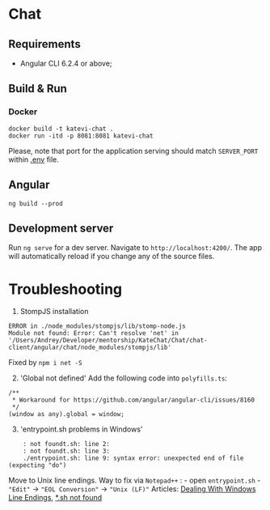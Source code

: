 # Chat

## Requirements

* Angular CLI 6.2.4 or above;

## Build & Run


### Docker
```
docker build -t katevi-chat .
docker run -itd -p 8081:8081 katevi-chat
```
Please, note that port for the application serving should match `SERVER_PORT` within [.env](.env) file.

## Angular
```
ng build --prod
```

## Development server

Run `ng serve` for a dev server. Navigate to `http://localhost:4200/`. The app will automatically reload if you change any of the source files.


# Troubleshooting

1. StompJS installation
```
ERROR in ./node_modules/stompjs/lib/stomp-node.js
Module not found: Error: Can't resolve 'net' in '/Users/Andrey/Developer/mentorship/KateChat/Chat/chat-client/angular/chat/node_modules/stompjs/lib'
```
Fixed by `npm i net -S`

2. 'Global not defined'
Add the following code into `polyfills.ts`:
```
/**
 * Workaround for https://github.com/angular/angular-cli/issues/8160
 */
(window as any).global = window; 
```
3.  'entrypoint.sh problems in Windows'
```
    : not foundt.sh: line 2:
    : not foundt.sh: line 3:
    ./entrypoint.sh: line 9: syntax error: unexpected end of file (expecting "do")
```
Move to Unix line endings. Way to fix via ```Notepad++``` :
	- open ```entrypoint.sh```
	- ```"Edit"``` -> ```"EOL Conversion"``` -> ```"Unix (LF)"```
Articles: [Dealing With Windows Line Endings](https://willi.am/blog/2016/08/11/docker-for-windows-dealing-with-windows-line-endings/), [*.sh not found](https://stackoverflow.com/questions/40487747/trying-to-build-a-docker-container-start-sh-not-found)